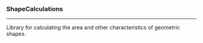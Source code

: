 ### ShapeCalculations
---
Library for calculating the area and other characteristics of geometric shapes.
